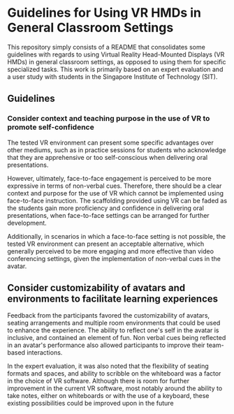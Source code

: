 # Guidelines for Using VR HMDs in General Classroom Settings

This repository simply consists of a README that consolidates some guidelines with regards to using Virtual Reality Head-Mounted Displays (VR HMDs) in general classroom settings, as opposed to using them for specific specialized tasks. This work is primarily based on an expert evaluation and a user study with students in the Singapore Institute of Technology (SIT).

## Guidelines

### Consider context and teaching purpose in the use of VR to promote self-confidence

The tested VR environment can present some specific advantages over other mediums, such as in practice sessions for students who acknowledge that they are apprehensive or too self-conscious when delivering oral presentations. 

However, ultimately, face-to-face engagement is perceived to be more expressive in terms of non-verbal cues. Therefore, there should be a clear context and purpose for the use of VR which cannot be implemented using face-to-face instruction. The scaffolding provided using VR can be faded as the students gain more proficiency and confidence in delivering oral presentations, when face-to-face settings can be arranged for further development. 

Additionally, in scenarios in which a face-to-face setting is not possible, the tested VR environment can present an acceptable alternative, which generally perceived to be more engaging and more effective than video conferencing settings, given the implementation of non-verbal cues in the avatar.

## Consider customizability of avatars and environments to facilitate learning experiences

Feedback from the participants favored the customizability of avatars, seating arrangements and multiple room environments that could be used to enhance the experience. The ability to reflect one's self in the avatar is inclusive, and contained an element of fun. Non verbal cues being reflected in an avatar's performance also allowed participants to improve their team-based interactions. 

In the expert evaluation, it was also noted that the flexibility of seating formats and spaces, and ability to scribble on the whiteboard was a factor in the choice of VR software. Although there is room for further improvement in the current VR software, most notably around the ability to take notes, either on whiteboards or with the use of a keyboard, these existing possibilities could be improved upon in the future
